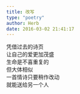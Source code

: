 ```yaml
---  
title: 改写  
type: "poetry"  
author: Herb  
date: 2016-03-02 21:41:17  
---  
```

凭借过去的诗页  
让自己的爱更加茂盛  
生命是不喜重复的  
但大体相似  
一首情诗只要稍作改动  
就能送给另一个人